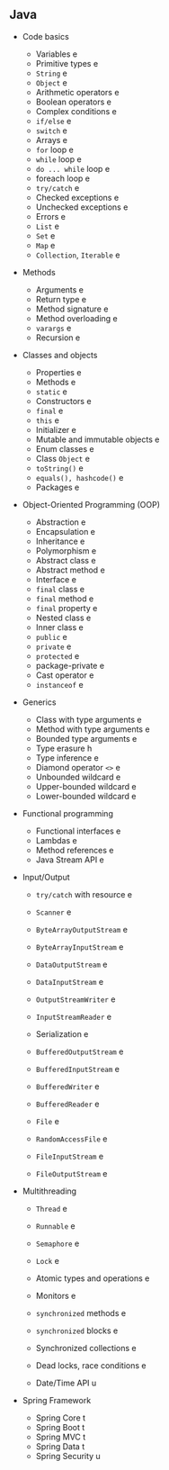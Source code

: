 ## Java
- Code basics
  - Variables e
  - Primitive types e
  - `String` e
  - `Object` e
  - Arithmetic operators e
  - Boolean operators e
  - Complex conditions e
  - `if/else` e
  - `switch` e
  - Arrays e
  - `for` loop e
  - `while` loop e
  - `do ... while` loop e
  - foreach loop e
  - `try/catch` e
  - Checked exceptions e
  - Unchecked exceptions e
  - Errors e
  - `List` e
  - `Set` e
  - `Map` e
  - `Collection`, `Iterable` e

- Methods
  - Arguments e
  - Return type e
  - Method signature e
  - Method overloading e
  - `varargs` e
  - Recursion e

- Classes and objects
  - Properties e
  - Methods e
  - `static` e
  - Constructors e
  - `final` e
  - `this` e
  - Initializer e
  - Mutable and immutable objects e
  - Enum classes e
  - Class `Object` e
  - `toString()` e
  - `equals(), hashcode()` e
  - Packages e

- Object-Oriented Programming (OOP)
  - Abstraction e
  - Encapsulation e
  - Inheritance e
  - Polymorphism e
  - Abstract class e
  - Abstract method e
  - Interface e
  - `final` class e
  - `final` method e
  - `final` property e
  - Nested class e
  - Inner class e
  - `public` e
  - `private` e
  - `protected` e
  - package-private e
  - Cast operator e
  - `instanceof` e

- Generics
  - Class with type arguments e
  - Method with type arguments e
  - Bounded type arguments e
  - Type erasure h
  - Type inference e
  - Diamond operator `<>` e
  - Unbounded wildcard e
  - Upper-bounded wildcard e
  - Lower-bounded wildcard e

- Functional programming
  - Functional interfaces e
  - Lambdas e
  - Method references e
  - Java Stream API e

- Input/Output
  - `try/catch` with resource e
  - `Scanner` e
  - `ByteArrayOutputStream` e
  - `ByteArrayInputStream` e
  - `DataOutputStream` e
  - `DataInputStream` e

  - `OutputStreamWriter` e
  - `InputStreamReader` e

  - Serialization e

  - `BufferedOutputStream` e
  - `BufferedInputStream` e
  - `BufferedWriter` e
  - `BufferedReader` e
  - `File` e
  - `RandomAccessFile` e
  - `FileInputStream` e
  - `FileOutputStream` e

- Multithreading
  - `Thread` e
  - `Runnable` e
  - `Semaphore` e
  - `Lock` e
  - Atomic types and operations e
  - Monitors e
  - `synchronized` methods e
  - `synchronized` blocks e
  - Synchronized collections e
  - Dead locks, race conditions e

  - Date/Time API u

- Spring Framework
  - Spring Core t
  - Spring Boot t
  - Spring MVC t
  - Spring Data t
  - Spring Security u